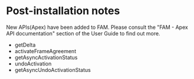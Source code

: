 # Post-installation notes

New APIs(Apex) have been added to FAM. Please consult the "FAM - Apex API documentation" section of the User Guide to find out more.

- getDelta
- activateFrameAgreement
- getAsyncActivationStatus
- undoActivation
- getAsyncUndoActivationStatus
